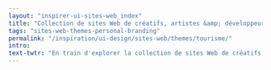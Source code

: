 ```yaml
---
layout: "inspirer-ui-sites-web_index"
title: "Collection de sites Web de créatifs, artistes &amp; développeurs"
tags: "sites-web-themes-personal-branding"
permalink: "/inspiration/ui-design/sites-web/themes/tourisme/"
intro:
text-twtr: "En train d'explorer la collection de sites Web de créatifs, artistes & développeurs du @MagDuWebdesign"
---
```

